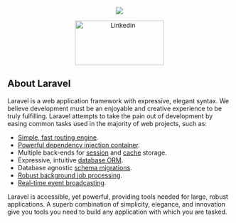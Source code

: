 <p align="center"><img src="https://avatars0.githubusercontent.com/u/40748348?s=400&u=3204bbbf9e4c7def797816d2ffae7de93e262452&v=4"></p>

<p align="center">
<a href="https://www.linkedin.com/in/arian-angoma-vilchez/"><img src="https://cdn2.iconfinder.com/data/icons/popular-social-media-flat/48/Popular_Social_Media-22-512.png" alt="Linkedin" style="height: 100px;
  width: 200px;"></a>
</p>

## About Laravel

Laravel is a web application framework with expressive, elegant syntax. We believe development must be an enjoyable and creative experience to be truly fulfilling. Laravel attempts to take the pain out of development by easing common tasks used in the majority of web projects, such as:

- [Simple, fast routing engine](https://laravel.com/docs/routing).
- [Powerful dependency injection container](https://laravel.com/docs/container).
- Multiple back-ends for [session](https://laravel.com/docs/session) and [cache](https://laravel.com/docs/cache) storage.
- Expressive, intuitive [database ORM](https://laravel.com/docs/eloquent).
- Database agnostic [schema migrations](https://laravel.com/docs/migrations).
- [Robust background job processing](https://laravel.com/docs/queues).
- [Real-time event broadcasting](https://laravel.com/docs/broadcasting).

Laravel is accessible, yet powerful, providing tools needed for large, robust applications. A superb combination of simplicity, elegance, and innovation give you tools you need to build any application with which you are tasked.
